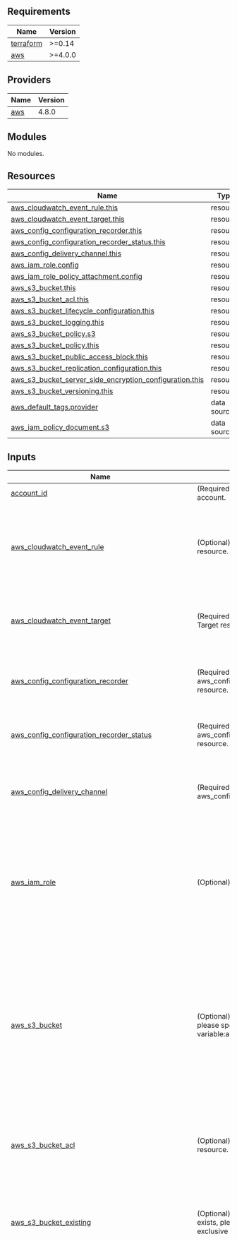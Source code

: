 <!-- BEGIN_TF_DOCS -->
## Requirements

| Name | Version |
|------|---------|
| <a name="requirement_terraform"></a> [terraform](#requirement\_terraform) | >=0.14 |
| <a name="requirement_aws"></a> [aws](#requirement\_aws) | >=4.0.0 |

## Providers

| Name | Version |
|------|---------|
| <a name="provider_aws"></a> [aws](#provider\_aws) | 4.8.0 |

## Modules

No modules.

## Resources

| Name | Type |
|------|------|
| [aws_cloudwatch_event_rule.this](https://registry.terraform.io/providers/hashicorp/aws/latest/docs/resources/cloudwatch_event_rule) | resource |
| [aws_cloudwatch_event_target.this](https://registry.terraform.io/providers/hashicorp/aws/latest/docs/resources/cloudwatch_event_target) | resource |
| [aws_config_configuration_recorder.this](https://registry.terraform.io/providers/hashicorp/aws/latest/docs/resources/config_configuration_recorder) | resource |
| [aws_config_configuration_recorder_status.this](https://registry.terraform.io/providers/hashicorp/aws/latest/docs/resources/config_configuration_recorder_status) | resource |
| [aws_config_delivery_channel.this](https://registry.terraform.io/providers/hashicorp/aws/latest/docs/resources/config_delivery_channel) | resource |
| [aws_iam_role.config](https://registry.terraform.io/providers/hashicorp/aws/latest/docs/resources/iam_role) | resource |
| [aws_iam_role_policy_attachment.config](https://registry.terraform.io/providers/hashicorp/aws/latest/docs/resources/iam_role_policy_attachment) | resource |
| [aws_s3_bucket.this](https://registry.terraform.io/providers/hashicorp/aws/latest/docs/resources/s3_bucket) | resource |
| [aws_s3_bucket_acl.this](https://registry.terraform.io/providers/hashicorp/aws/latest/docs/resources/s3_bucket_acl) | resource |
| [aws_s3_bucket_lifecycle_configuration.this](https://registry.terraform.io/providers/hashicorp/aws/latest/docs/resources/s3_bucket_lifecycle_configuration) | resource |
| [aws_s3_bucket_logging.this](https://registry.terraform.io/providers/hashicorp/aws/latest/docs/resources/s3_bucket_logging) | resource |
| [aws_s3_bucket_policy.s3](https://registry.terraform.io/providers/hashicorp/aws/latest/docs/resources/s3_bucket_policy) | resource |
| [aws_s3_bucket_policy.this](https://registry.terraform.io/providers/hashicorp/aws/latest/docs/resources/s3_bucket_policy) | resource |
| [aws_s3_bucket_public_access_block.this](https://registry.terraform.io/providers/hashicorp/aws/latest/docs/resources/s3_bucket_public_access_block) | resource |
| [aws_s3_bucket_replication_configuration.this](https://registry.terraform.io/providers/hashicorp/aws/latest/docs/resources/s3_bucket_replication_configuration) | resource |
| [aws_s3_bucket_server_side_encryption_configuration.this](https://registry.terraform.io/providers/hashicorp/aws/latest/docs/resources/s3_bucket_server_side_encryption_configuration) | resource |
| [aws_s3_bucket_versioning.this](https://registry.terraform.io/providers/hashicorp/aws/latest/docs/resources/s3_bucket_versioning) | resource |
| [aws_default_tags.provider](https://registry.terraform.io/providers/hashicorp/aws/latest/docs/data-sources/default_tags) | data source |
| [aws_iam_policy_document.s3](https://registry.terraform.io/providers/hashicorp/aws/latest/docs/data-sources/iam_policy_document) | data source |

## Inputs

| Name | Description | Type | Default | Required |
|------|-------------|------|---------|:--------:|
| <a name="input_account_id"></a> [account\_id](#input\_account\_id) | (Required) AWS account ID for member account. | `string` | n/a | yes |
| <a name="input_aws_cloudwatch_event_rule"></a> [aws\_cloudwatch\_event\_rule](#input\_aws\_cloudwatch\_event\_rule) | (Optional) Provides an EventBridge Rule resource. | <pre>object(<br>    {<br>      # (Required) The name of the rule. If omitted, Terraform will assign a random, unique name. Conflicts with name_prefix.<br>      name = string<br>      # (Optional) The description of the rule.<br>      description = string<br>    }<br>  )</pre> | <pre>{<br>  "description": "This cloudwatch event used for Config.",<br>  "name": "security-config-cloudwatch-event-rule"<br>}</pre> | no |
| <a name="input_aws_cloudwatch_event_target"></a> [aws\_cloudwatch\_event\_target](#input\_aws\_cloudwatch\_event\_target) | (Required) Provides an EventBridge Target resource. | <pre>object(<br>    {<br>      # (Required) The Amazon Resource Name (ARN) associated of the target.<br>      arn = string<br>    }<br>  )</pre> | n/a | yes |
| <a name="input_aws_config_configuration_recorder"></a> [aws\_config\_configuration\_recorder](#input\_aws\_config\_configuration\_recorder) | (Required) The aws\_config\_configuration\_recorder resource. | <pre>object(<br>    {<br>      name            = string<br>      recording_group = list(any)<br>    }<br>  )</pre> | n/a | yes |
| <a name="input_aws_config_configuration_recorder_status"></a> [aws\_config\_configuration\_recorder\_status](#input\_aws\_config\_configuration\_recorder\_status) | (Required) The aws\_config\_configuration\_recorder\_status resource. | <pre>object(<br>    {<br>      is_enabled = bool<br>    }<br>  )</pre> | n/a | yes |
| <a name="input_aws_config_delivery_channel"></a> [aws\_config\_delivery\_channel](#input\_aws\_config\_delivery\_channel) | (Required) The aws\_config\_delivery\_channel resource. | <pre>object(<br>    {<br>      name                         = string<br>      sns_topic_arn                = string<br>      snapshot_delivery_properties = list(any)<br>    }<br>  )</pre> | n/a | yes |
| <a name="input_aws_iam_role"></a> [aws\_iam\_role](#input\_aws\_iam\_role) | (Optional) The aws\_iam\_role resource. | <pre>object(<br>    {<br>      # (Optional) Description of the role.<br>      description = string<br>      # (Optional, Forces new resource) Friendly name of the role. If omitted, Terraform will assign a random, unique name. See IAM Identifiers for more information.<br>      name = string<br>      # (Optional) Path to the role. See IAM Identifiers for more information.<br>      path = string<br>    }<br>  )</pre> | <pre>{<br>  "description": "Role for AWS Config.",<br>  "name": "security-config-role",<br>  "path": "/"<br>}</pre> | no |
| <a name="input_aws_s3_bucket"></a> [aws\_s3\_bucket](#input\_aws\_s3\_bucket) | (Optional) If you have a new S3 to create, please specify this one. Yes to the variable:aws\_s3\_bucket\_exsiting. | <pre>object(<br>    {<br>      # (Optional, Forces new resource) The name of the bucket. If omitted, Terraform will assign a random, unique name. Must be lowercase and less than or equal to 63 characters in length. A full list of bucket naming rules may be found here.<br>      bucket = string<br>      # (Optional, Default:false) A boolean that indicates all objects (including any locked objects) should be deleted from the bucket so that the bucket can be destroyed without error. These objects are not recoverable.<br>      force_destroy = bool<br>      # (Optional) A configuration of S3 object locking. See Object Lock Configuration below.<br>      object_lock_configuration = list(object(<br>        {<br>          object_lock_enabled = string<br>        }<br>      ))<br>    }<br>  )</pre> | `null` | no |
| <a name="input_aws_s3_bucket_acl"></a> [aws\_s3\_bucket\_acl](#input\_aws\_s3\_bucket\_acl) | (Optional) Provides an S3 bucket ACL resource. | <pre>object(<br>    {<br>      acl                   = string<br>      access_control_policy = list(any)<br>      expected_bucket_owner = string<br><br>  })</pre> | <pre>{<br>  "access_control_policy": [],<br>  "acl": "private",<br>  "expected_bucket_owner": null<br>}</pre> | no |
| <a name="input_aws_s3_bucket_existing"></a> [aws\_s3\_bucket\_existing](#input\_aws\_s3\_bucket\_existing) | (Optional) If you have an S3 that already exists, please specify this one. It is exclusive to the variable:aws\_s3\_bucket. | <pre>object(<br>    {<br>      # The name of the bucket. If omitted, Terraform will assign a random, unique name. Must be less than or equal to 63 characters in length.<br>      bucket_id = string<br>      # The S3 bucket arn<br>      bucket_arn = string<br>    }<br>  )</pre> | `null` | no |
| <a name="input_aws_s3_bucket_lifecycle_configuration"></a> [aws\_s3\_bucket\_lifecycle\_configuration](#input\_aws\_s3\_bucket\_lifecycle\_configuration) | (Optional) Provides an independent configuration resource for S3 bucket lifecycle configuration. | <pre>object(<br>    {<br>      # (Optional) The account ID of the expected bucket owner. If the bucket is owned by a different account, the request will fail with an HTTP 403 (Access Denied) error.<br>      expected_bucket_owner = string<br>      # (Required) List of configuration blocks describing the rules managing the replication documented below.<br>      rule = list(object(<br>        {<br>          # (Optional) Configuration block that specifies the days since the initiation of an incomplete multipart upload that Amazon S3 will wait before permanently removing all parts of the upload documented below.<br>          abort_incomplete_multipart_upload_days = list(object(<br>            {<br>              # The number of days after which Amazon S3 aborts an incomplete multipart upload.<br>              days_after_initiation = number<br>            }<br>          ))<br>          # (Optional) Configuration block that specifies the expiration for the lifecycle of the object in the form of date, days and, whether the object has a delete marker documented below.<br>          expiration = list(object(<br>            {<br>              # (Optional) The date the object is to be moved or deleted. Should be in GMT ISO 8601 Format.<br>              date = string<br>              # (Optional) The lifetime, in days, of the objects that are subject to the rule. The value must be a non-zero positive integer.<br>              days = number<br>              # (Optional, Conflicts with date and days) Indicates whether Amazon S3 will remove a delete marker with no noncurrent versions. If set to true, the delete marker will be expired; if set to false the policy takes no action.<br>              expired_object_delete_marker = string<br>            }<br>          ))<br>          # (Optional) Configuration block used to identify objects that a Lifecycle Rule applies to documented below. If not specified, the rule will default to using prefix.<br>          filter = list(object(<br>            {<br>              # (Optional) Configuration block used to apply a logical AND to two or more predicates documented below. The Lifecycle Rule will apply to any object matching all the predicates configured inside the and block.<br>              and = string<br>              # (Optional) Minimum object size (in bytes) to which the rule applies.<br>              object_size_greater_than = number<br>              # (Optional) Maximum object size (in bytes) to which the rule applies.<br>              object_size_less_than = number<br>              # (Optional) Prefix identifying one or more objects to which the rule applies. Defaults to an empty string ("") if not specified.<br>              prefix = string<br>              # (Optional) A configuration block for specifying a tag key and value documented below.<br>              tag = list(object(<br>                {<br>                  # (Required) Name of the object key.<br>                  key = string<br>                  # (Required) Value of the tag.<br>                  value = string<br>                }<br>              ))<br>            }<br>          ))<br>          # (Required) Unique identifier for the rule. The value cannot be longer than 255 characters.<br>          id = string<br>          # (Optional) Configuration block that specifies when noncurrent object versions expire documented below.<br>          noncurrent_version_expiration = list(object(<br>            {<br>              # (Optional) The number of noncurrent versions Amazon S3 will retain. Must be a non-zero positive integer.<br>              newer_noncurrent_versions = number<br>              # (Optional) The number of days an object is noncurrent before Amazon S3 can perform the associated action. Must be a positive integer.<br>              noncurrent_days = number<br>            }<br>          ))<br>          # (Optional) Set of configuration blocks that specify the transition rule for the lifecycle rule that describes when noncurrent objects transition to a specific storage class documented below.<br>          noncurrent_version_transition = list(object(<br>            {<br>              # (Optional) The number of noncurrent versions Amazon S3 will retain.<br>              newer_noncurrent_versions = number<br>              # (Optional) The number of days an object is noncurrent before Amazon S3 can perform the associated action.<br>              noncurrent_days = number<br>              # (Required) The class of storage used to store the object. Valid Values: GLACIER, STANDARD_IA, ONEZONE_IA, INTELLIGENT_TIERING, DEEP_ARCHIVE, GLACIER_IR.<br>              storage_class = string<br>            }<br>          ))<br>          # (Optional) DEPRECATED Use filter instead. This has been deprecated by Amazon S3. Prefix identifying one or more objects to which the rule applies. Defaults to an empty string ("") if filter is not specified.<br>          prefix = string<br>          # (Required) Whether the rule is currently being applied. Valid values: Enabled or Disabled.<br>          status = string<br>          # (Optional) Set of configuration blocks that specify when an Amazon S3 object transitions to a specified storage class documented below.<br>          transition = list(object(<br>            {<br>              # (Optional, Conflicts with days) The date objects are transitioned to the specified storage class. The date value must be in ISO 8601 format and set to midnight UTC e.g. 2023-01-13T00:00:00Z.<br>              date = string<br>              # (Optional, Conflicts with date) The number of days after creation when objects are transitioned to the specified storage class. The value must be a positive integer. If both days and date are not specified, defaults to 0. Valid values depend on storage_class, see Transition objects using Amazon S3 Lifecycle for more details.<br>              days = string<br>              # The class of storage used to store the object. Valid Values: GLACIER, STANDARD_IA, ONEZONE_IA, INTELLIGENT_TIERING, DEEP_ARCHIVE, GLACIER_IR.<br>              storage_class = string<br>            }<br>          ))<br>        }<br>        )<br>      )<br>    }<br>  )</pre> | `null` | no |
| <a name="input_aws_s3_bucket_logging"></a> [aws\_s3\_bucket\_logging](#input\_aws\_s3\_bucket\_logging) | (Optional) Provides a S3 bucket logging resource. | <pre>object(<br>    {<br>      # (Optional, Forces new resource) The account ID of the expected bucket owner.<br>      expected_bucket_owner = string<br>      # (Required) The bucket where you want Amazon S3 to store server access logs.<br>      target_bucket = string<br>      # (Required) A prefix for all log object keys.<br>      target_prefix = string<br>      # (Optional) Set of configuration blocks with information for granting permissions documented below.<br>      target_grant = list(object(<br>        {<br>          # (Required) A configuration block for the person being granted permissions documented below.<br>          grantee = list(object(<br>            {<br>              # (Optional) Email address of the grantee. See Regions and Endpoints for supported AWS regions where this argument can be specified.<br>              email_address = string<br>              # (Optional) The canonical user ID of the grantee.<br>              id = string<br>              # (Required) Type of grantee. Valid values: CanonicalUser, AmazonCustomerByEmail, Group.<br>              type = string<br>              # (Optional) URI of the grantee group.<br>              uri = string<br>            }<br>          ))<br>          # (Required) Logging permissions assigned to the grantee for the bucket. Valid values: FULL_CONTROL, READ, WRITE.<br>          permission = string<br>        }<br>      ))<br>  })</pre> | `null` | no |
| <a name="input_aws_s3_bucket_policy"></a> [aws\_s3\_bucket\_policy](#input\_aws\_s3\_bucket\_policy) | (Optional) Attaches a policy to an S3 bucket resource. | <pre>object(<br>    {<br>      policy = string<br>  })</pre> | `null` | no |
| <a name="input_aws_s3_bucket_replication_configuration"></a> [aws\_s3\_bucket\_replication\_configuration](#input\_aws\_s3\_bucket\_replication\_configuration) | (Optional) Provides an independent configuration resource for S3 bucket lifecycle configuration. | <pre>object(<br>    {<br>      # (Required) Set of configuration blocks describing the rules managing the replication documented below.<br>      rule = list(object(<br>        {<br>          # (Optional) Whether delete markers are replicated. This argument is only valid with V2 replication configurations (i.e., when filter is used)documented below.<br>          delete_marker_replication = list(object(<br>            {<br>              # (Required) Whether delete markers should be replicated. Either "Enabled" or "Disabled".<br>              status = string<br>            }<br>          ))<br>          # (Required) Specifies the destination for the rule documented below.<br>          destination = list(object(<br>            {<br>              # (Optional) A configuration block that specifies the overrides to use for object owners on replication documented below. Specify this only in a cross-account scenario (where source and destination bucket owners are not the same), and you want to change replica ownership to the AWS account that owns the destination bucket. If this is not specified in the replication configuration, the replicas are owned by same AWS account that owns the source object. Must be used in conjunction with account owner override configuration.<br>              access_control_translation = list(object(<br>                {<br>                  # (Required) Specifies the replica ownership. For default and valid values, see PUT bucket replication in the Amazon S3 API Reference. Valid values: Destination.<br>                  owner = string<br>                }<br>              ))<br>              # (Optional) The Account ID to specify the replica ownership. Must be used in conjunction with access_control_translation override configuration.<br>              account = string<br>              # (Required) The ARN of the S3 bucket where you want Amazon S3 to store replicas of the objects identified by the rule.<br>              bucket = string<br>              # (Optional) A configuration block that provides information about encryption documented below. If source_selection_criteria is specified, you must specify this element.<br>              encryption_configuration = list(object(<br>                {<br>                  # (Required) The ID (Key ARN or Alias ARN) of the customer managed AWS KMS key stored in AWS Key Management Service (KMS) for the destination bucket.<br>                  replica_kms_key_id = string<br>                }<br>              ))<br>              # (Optional) A configuration block that specifies replication metrics-related settings enabling replication metrics and events documented below.<br>              metrics = list(object(<br>                {<br>                  # (Optional) A configuration block that specifies the time threshold for emitting the s3:Replication:OperationMissedThreshold event documented below.<br>                  event_threshold = list(object(<br>                    {<br>                      # (Required) Time in minutes. Valid values: 15.<br>                      minutes = string<br>                    }<br>                  ))<br>                  # (Required) The status of the Destination Metrics. Either "Enabled" or "Disabled".<br>                  status = string<br>                }<br>              ))<br>              # (Optional) A configuration block that specifies S3 Replication Time Control (S3 RTC), including whether S3 RTC is enabled and the time when all objects and operations on objects must be replicated documented below. Replication Time Control must be used in conjunction with metrics.<br>              replication_time = list(object(<br>                {<br>                  # (Required) The status of the Replication Time Control. Either "Enabled" or "Disabled".<br>                  status = string<br>                  # (Required) A configuration block specifying the time by which replication should be complete for all objects and operations on objects documented below.<br>                  time = list(object(<br>                    {<br>                      # (Required) Time in minutes. Valid values: 15.<br>                      minutes = string<br>                    }<br>                  ))<br>                }<br>              ))<br>              # (Optional) The storage class used to store the object. By default, Amazon S3 uses the storage class of the source object to create the object replica.<br>              storage_class = string<br>            }<br>          ))<br><br>          # (Optional) Replicate existing objects in the source bucket according to the rule configurations documented below.<br>          existing_object_replication = list(object(<br>            {<br>              # (Required) Whether the existing objects should be replicated. Either "Enabled" or "Disabled".<br>              status = string<br>            }<br>          ))<br>          # (Optional, Conflicts with prefix) Filter that identifies subset of objects to which the replication rule applies documented below.<br>          filter = list(object(<br>            {<br>              # (Optional) A configuration block for specifying rule filters. This element is required only if you specify more than one filter. See and below for more details.<br>              and = list(object(<br>                {<br>                  # (Optional) An object key name prefix that identifies subset of objects to which the rule applies. Must be less than or equal to 1024 characters in length.<br>                  prefix = string<br>                  # (Optional, Required if prefix is configured) A map of tags (key and value pairs) that identifies a subset of objects to which the rule applies. The rule applies only to objects having all the tags in its tagset.<br>                  tags = string<br>                }<br>              ))<br>              # (Optional) An object key name prefix that identifies subset of objects to which the rule applies. Must be less than or equal to 1024 characters in length.<br>              prefix = string<br>              # (Optional) A configuration block for specifying a tag key and value documented below.<br>              tag = list(object(<br>                {<br>                  # (Required) Name of the object key.<br>                  key = string<br>                  # (Required) Value of the tag.<br>                  value = string<br>                }<br>              ))<br>            }<br>          ))<br>          # (Optional) Unique identifier for the rule. Must be less than or equal to 255 characters in length.<br>          id = string<br>          # (Optional, Conflicts with filter) Object key name prefix identifying one or more objects to which the rule applies. Must be less than or equal to 1024 characters in length.<br>          prefix = string<br>          # (Optional) The priority associated with the rule. Priority should only be set if filter is configured. If not provided, defaults to 0. Priority must be unique between multiple rules.<br>          priority = string<br>          # (Optional) Specifies special object selection criteria documented below.<br>          source_selection_criteria = list(object(<br>            {<br>              # (Optional) A configuration block that you can specify for selections for modifications on replicas. Amazon S3 doesn't replicate replica modifications by default. In the latest version of replication configuration (when filter is specified), you can specify this element and set the status to Enabled to replicate modifications on replicas.<br>              replica_modifications = list(object(<br>                {<br>                  # (Required) Whether the existing objects should be replicated. Either "Enabled" or "Disabled".<br>                  status = string<br>                }<br>              ))<br>              # (Optional) A configuration block for filter information for the selection of Amazon S3 objects encrypted with AWS KMS. If specified, replica_kms_key_id in destination encryption_configuration must be specified as well.<br>              sse_kms_encrypted_objects = list(object(<br>                {<br>                  # (Required) Whether the existing objects should be replicated. Either "Enabled" or "Disabled".<br>                  status = string<br>                }<br>              ))<br>            }<br>          ))<br>          # (Required) The status of the rule. Either "Enabled" or "Disabled". The rule is ignored if status is not "Enabled".<br>          status = string<br>        }<br>        )<br>      )<br>    }<br>  )</pre> | `null` | no |
| <a name="input_aws_s3_bucket_server_side_encryption_configuration"></a> [aws\_s3\_bucket\_server\_side\_encryption\_configuration](#input\_aws\_s3\_bucket\_server\_side\_encryption\_configuration) | (Optional) Provides a S3 bucket server-side encryption configuration resource. | <pre>object(<br>    {<br>      # (Optional, Forces new resource) The account ID of the expected bucket owner.<br>      expected_bucket_owner = string<br>      # (Required) Set of server-side encryption configuration rules. documented below. Currently, only a single rule is supported.<br>      rule = list(object(<br>        {<br>          # (Optional) A single object for setting server-side encryption by default documented below<br>          apply_server_side_encryption_by_default = list(object(<br>            {<br>              # (Required) The server-side encryption algorithm to use. Valid values are AES256 and aws:kms<br>              sse_algorithm = string<br>              # (Optional) The AWS KMS master key ID used for the SSE-KMS encryption. This can only be used when you set the value of sse_algorithm as aws:kms. The default aws/s3 AWS KMS master key is used if this element is absent while the sse_algorithm is aws:kms.<br>              kms_master_key_id = string<br>            }<br>          ))<br>          # (Optional) Whether or not to use Amazon S3 Bucket Keys for SSE-KMS.<br>          bucket_key_enabled = bool<br>        }<br>      ))<br>    }<br>  )</pre> | <pre>{<br>  "expected_bucket_owner": null,<br>  "rule": [<br>    {<br>      "apply_server_side_encryption_by_default": [<br>        {<br>          "kms_master_key_id": null,<br>          "sse_algorithm": "AES256"<br>        }<br>      ],<br>      "bucket_key_enabled": null<br>    }<br>  ]<br>}</pre> | no |
| <a name="input_aws_s3_bucket_versioning"></a> [aws\_s3\_bucket\_versioning](#input\_aws\_s3\_bucket\_versioning) | (Optional) Configuration block for the versioning parameters. | <pre>object(<br>    {<br>      versioning_configuration = list(object(<br>        {<br>          # (Required) The versioning state of the bucket. Valid values: Enabled or Suspended.<br>          status = string<br>          # (Optional) Specifies whether MFA delete is enabled in the bucket versioning configuration. Valid values: Enabled or Disabled.<br>          mfa_delete = string<br>        }<br>      ))<br>  })</pre> | <pre>{<br>  "versioning_configuration": [<br>    {<br>      "mfa_delete": "Disabled",<br>      "status": "Disabled"<br>    }<br>  ]<br>}</pre> | no |
| <a name="input_is_enabled"></a> [is\_enabled](#input\_is\_enabled) | (Optional) A boolean flag to enable/disable AWS Config. Defaults true. | `bool` | `true` | no |
| <a name="input_is_s3_enabled"></a> [is\_s3\_enabled](#input\_is\_s3\_enabled) | (Optional) A boolean flag to enable/disable S3 Bucket. Defaults false. | `bool` | `false` | no |
| <a name="input_s3_replication_configuration_role_arn"></a> [s3\_replication\_configuration\_role\_arn](#input\_s3\_replication\_configuration\_role\_arn) | (Optional) IAM role ARN to set for the aws\_s3\_bucket\_replication\_configuration resource, which does not need to be specified if replication is not performed. | `string` | `null` | no |
| <a name="input_tags"></a> [tags](#input\_tags) | (Optional) Key-value map of resource tags. | `map(any)` | `null` | no |

## Outputs

| Name | Description |
|------|-------------|
| <a name="output_arn"></a> [arn](#output\_arn) | The Amazon Resource Name (ARN) of the rule |
| <a name="output_config_role_name"></a> [config\_role\_name](#output\_config\_role\_name) | Role name of the Config |
| <a name="output_id"></a> [id](#output\_id) | Name of the recorder |
<!-- END_TF_DOCS -->
